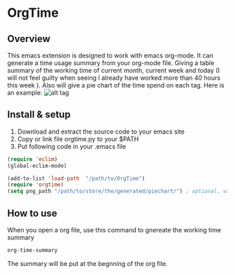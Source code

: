 OrgTime
=======
## Overview
This emacs extension is designed to work with emacs org-mode. It can generate a time usage summary from your org-mode file. Giving a table summary of the working time of current month, current week and today (I will not feel guilty when seeing I already have worked more than 40 hours this week ). Also will give a pie chart of the time spend on each tag.
Here is an example:
![alt tag](https://raw.github.com/Chengming/OrgTime/master/example.png)
## Install & setup
1. Download and extract the source code to your emacs site
1. Copy or link file orgtime.py to your $PATH
1. Put following code in your .emacs file

```lisp
(require 'eclim)
(global-eclim-mode)
```


```lisp
(add-to-list 'load-path  "/path/to/OrgTime")
(require 'orgtime)
(setq png_path "/path/to/store/the/generated/piechart/") ; optional, will use ~/.emacs.d by default
```

## How to use
When you open a org file, use this command to gnereate the working time summary
```lisp
org-time-summary
```
The summary will be put at the begnning of the org file.